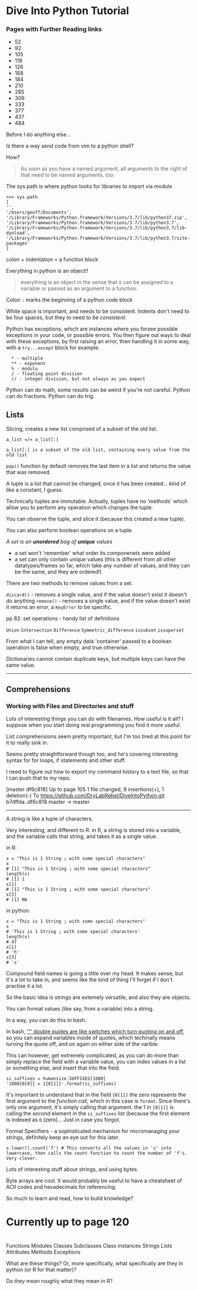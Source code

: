 Dive Into Python Tutorial
=========================

### Pages with Further Reading links ###

- 52
- 92
- 105
- 118
- 126
- 168
- 184
- 210
- 285
- 309
- 333
- 377
- 437
- 484

Before I do anything else...

Is there a way send code from vim to a python shell?

How?

> As soon as you have a named argument, all arguments to the right of that need to be named arguments, too.

The sys.path is where python looks for libraries to import via module

    >>> sys.path
    [
    '', 
    '/Users/geoff/Documents', 
    '/Library/Frameworks/Python.framework/Versions/3.7/lib/python37.zip', 
    '/Library/Frameworks/Python.framework/Versions/3.7/lib/python3.7', 
    '/Library/Frameworks/Python.framework/Versions/3.7/lib/python3.7/lib-dynload', 
    '/Library/Frameworks/Python.framework/Versions/3.7/lib/python3.7/site-packages'
    ]

colon + indentation = a function block

Everything in python is an object!!

> everything is an object in the sense that it can be assigned to a variable or passed as an argument to a function.

Colon `:` marks the beginning of a python code block

White space is important, and needs to be consistent. Indents don't need to be four spaces, but they to need to be *consistent*.

Python has exceptions, which are instances where you forsee possible exceptions in your code, or possible errors. You then figure out ways to deal with these exceptions, by first raising an error, then handling it in some way, with a `try...except` block for example.

```
  * - multiple
  ** - exponent
  % - modulo
  / - floating point division
  // - integer division, but not always as you expect
```

Python can do math, some results can be weird if you're not careful.
Python can do fractions.
Python can do trig.

Lists
-----

Slicing, creates a new list comprised of a subset of the old list.

```
a_list =/= a_list[:]

a_list[:] is a subset of the old list, containing every value from the old list

```

`pop()` function by default removes the last item in a list and returns the value that was removed.

A tuple is a list that cannot be changed, once it has been created... kind of like a constant, I guess.

Technically tuples are immutable. Actually, tuples have no 'methods' which allow you to perform any operation which changes the tuple.

You can observe the tuple, and slice it (because this created a new tuple).

You can also perform boolean operations on a tuple.

*A set is an **unordered** bag of **unique** values*
- a set won't 'remember' what order its componenets were added
- a set can only contain unique values (this is different from all other datatypes/frames so far, which take any number of values, and they can be the same, and they are ordered!)

There are two methods to remove values from a set.

`discard()` - removes a single value, and if the value doesn't exist it doesn't do anything
`remove()` - removes a single value, and if the value doesn't exist it returns an error, a `KeyError` to be specific.

pp 82: set operations - handy list of definitions

`Union`
`Intersection`
`Difference`
`Symmetric_difference`
`issubset`
`issuperset`

From what I can tell, any empty data 'container' passed to a boolean operation is false when empty, and true otherwise.

Dictionaries cannot contain duplicate keys, but multiple keys can have the same value.

---

Comprehensions
--------------

### Working with Files and Directories and stuff ###

Lots of interesting things you can do with filenames. How useful is it all? I suppose when you start doing real programming you find it more useful.

List comprehensions seem pretty important, but I'm too tired at this point for it to really sink in.

Seems pretty straightforward though too, and he's covering interesting syntax for for loops, if statements and other stuff.

I need to figure out how to export my command history to a text file, so that I can push that to my repo.


[master df6c818] Up to page 105
 1 file changed, 9 insertions(+), 1 deletion(-)
To https://github.com/DryLabRebel/DiveIntoPython.git
   b7dffda..df6c818  master -> master

---

A string is like a tuple of characters.

Very interesting, and different to R. in R, a string is stored into a variable, and the variable calls that string, and takes it as a single value.

in R:

```
x = "This is 1 String ¡ with some special characters"
x
# [1] "This is 1 String ¡ with some special characters"
length(x)
# [1] 1
x[1]
# [1] "This is 1 String ¡ with some special characters"
x[3]
# [1] NA
```

in python:

```
x = "This is 1 String ¡ with some special characters"
x
# 'This is 1 String ¡ with some special characters'
length(x)
# 47
x[1]
# 'h'
x[3]
# 's'
```

Compound field names is going a little over my head. It makes sense, but it's a lot to take in, and seems like the kind of thing I'll forget if I don't practise it a lot.

So the basic idea is strings are extemely versatile, and also they are objects.

You can format values (like say, from a variable) into a string.

In a way, you can do this in bash.

In bash, ['"' double quotes are like switches which turn quoting on and off](https://www.grymoire.com/Unix/Awk.html#uh-4), so you can expand variables inside of quotes, which techinally means turning the quote off, and on again on either side of the varible.

This can however, get extremely complicated, as you can do more than simply replace the field with a variable value, you can index values in a list or something else, and insert that into the field.

```
si_suffixes = humansize.SUFFIXES[1000]
'1000{0[0]} = 1{0[1]}'.format(si_suffixes)
```

It's important to understand that in the field `{0[1]}` the zero represents the first argument to the *function call*, which in this case is `format`. Since there's only one argument, it's simply calling that argument. the 1 in `{0[1]}` is calling the *second* element in the `si_suffixes` list (because the first element is indexed as `0` (zero)... Just in case you forgot.

Format Specifiers - a sophisticated mechanism for micromanaging your strings, definitely keep an eye out for this later.

```
s.lower().count('f') # This converts all the values in 's' into lowercase, then calls the count function to count the number of 'f's. Very clever.

```

Lots of interesting stuff about strings, and using bytes.

Byte arrays are cool. It would probably be useful to have a cheatsheet of ACII codes and hexadecimals for referencing.



So much to learn and read, how to build knowledge?

# ##########################
# ##########################
# Currently up to page 120 #
# ##########################
# ##########################

Functions
Modules
Classes
Subclasses
Class instances
Strings
Lists
Attributes
Methods
Exceptions

What are these things? Or, more specifically, what specifically are they in python (or R for that matter)?

Do they mean roughly what they mean in R?




